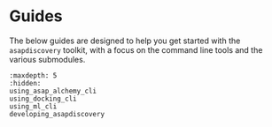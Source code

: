 Guides
=======

The below guides are designed to help you get started with the `asapdiscovery` toolkit, with a focus on the command line tools and the various submodules.


```{toctree}
:maxdepth: 5
:hidden:
using_asap_alchemy_cli
using_docking_cli
using_ml_cli
developing_asapdiscovery
```
